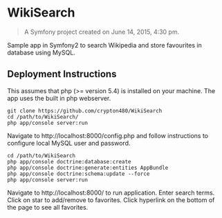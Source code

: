 WikiSearch
==========

> A Symfony project created on June 14, 2015, 4:30 pm.

Sample app in Symfony2 to search Wikipedia and store favourites in database using MySQL.

Deployment Instructions
----
This assumes that php (>= version 5.4) is installed on your machine. The app uses the built in php webserver.  
```
git clone https://github.com/crypton480/WikiSearch
cd /path/to/WikiSearch/
php app/console server:run
```
Navigate to http://localhost:8000/config.php and follow instructions to configure local MySQL user and password.
```
cd /path/to/WikiSearch
php app/console doctrine:database:create
php app/console doctrine:generate:entities AppBundle
php app/console doctrine:schema:update --force
php app/console server:run
```
Navigate to http://localhost:8000/ to run application. Enter search terms. Click on star to add/remove to favorites. Click hyperlink on the bottom of the page to see all favorites. 


